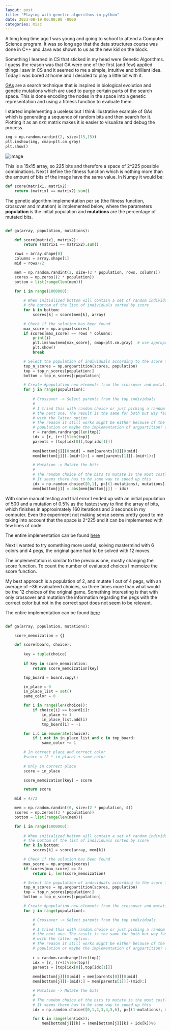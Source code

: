 ```yaml
---
layout: post
title: "Playing with genetic algorithms in python"
date: 2023-08-19 00:00:00 -0000
categories: misc
---
```


A long long time ago I was young and going to school to attend a Computer Science program. It was so long ago that the data structures course was done in C++ and Java was shown to us as the new kid on the block.

Something I learned in CS that sticked in my head were Genetic Algorithms. I guess the reason was that GA were one of the first (and few) applied things I saw in CS and it seemed to me a simple, intuitive and brilliant idea. Today I was bored at home and I decided to play a little bit with it. 

[GAs](https://en.wikipedia.org/wiki/Genetic_algorithm) are a search technique that is inspired in biological evolution and genetic mutations which are used to purge certain parts of the search space. This is done encoding the nodes in the space into a genetic representation and using a fitness function to evaluate them.

I started implementing a useless but I think illustrative example of GAs which is generating a sequence of random bits and then search for it. Plotting it as an $nxn$ matrix makes it is easier to  visualize and debug the process.

```python 
img = np.random.randint(2, size=(15,15))
plt.imshow(img, cmap=plt.cm.gray)
plt.show()
```

![image](/assets/random_array.png)

This is a 15x15 array, so 225 bits and therefore a space of 2^225 possible combinations. Next I define the fitness function which is nothing more than the amount of bits of the image have the same value. In Numpy it would be:

```python 
def score(matrix1, matrix2):
    return (matrix1 == matrix2).sum()
```

The genetic algorithm implementation per se (the fitness function, crossover and mutation) is implemented below, where the parameters **population** is the initial population and **mutations** are the percentage of mutated bits.

```python 

def ga(array, population, mutations):

    def score(matrix1, matrix2):
        return (matrix1 == matrix2).sum()

    rows = array.shape[0]
    columns = array.shape[1]
    mid = rows//2

    mem = np.random.randint(2, size=(2 * population, rows, columns))
    scores = np.zeros((2 * population))
    bottom = list(range(len(mem)))

    for i in range(1000000):
        
        # When initialized bottom will contain a set of random individuals. Later it will be
        # the bottom of the list of individuals sorted by score
        for k in bottom:
            scores[k] = score(mem[k], array)

        # Check if the solution has been found
        max_score = np.argmax(scores)
        if scores[max_score] == rows * columns:
            print(i)
            plt.imshow(mem[max_score], cmap=plt.cm.gray)  # use appropriate colormap here
            plt.show()
            break

        # Select the population of individuals according to the score function
        top_n_scores = np.argpartition(scores, population)
        top = top_n_scores[population:]
        bottom = top_n_scores[:population]

        # Create #population new elements from the crossover and mutation
        for j in range(population):
            
            # Crossover -> Select parents from the top individuals
            #
            # I tried this with random.choice or just picking a random position from the list and
            # the next one. The result is the same for both but way faster
            # with the latter option.
            # The reason it still works might be either because of the randomization of the initial 
            # population or maybe the implementation of argpartition? or both?
            r = random.randrange(len(top))  
            idx = [r, (r+1)%len(top)]
            parents = [top[idx[0]],top[idx[1]]]
            
            mem[bottom[j]][0:mid] = mem[parents[0]][0:mid]
            mem[bottom[j]][-(mid+1):] = mem[parents[1]][-(mid+1):]

            # Mutation -> Mutate the bits
            #
            # The random choice of the bits to mutate is the most costly of the implementation
            # It seems there has to be some way to speed up this 
            idx = np.random.choice([0,1], p=[(1-mutations), mutations],size=(rows,columns))
            mem[bottom[j]] = abs(mem[bottom[j]] - idx)

```
With some manual testing and trial error I ended up with an initial population of 500 and a mutation of 0.5% as the fastest way to find the array of bits, which finishes in approximately 160 iterations and 3 seconds in my computer. Even the experiment not making sense seems pretty good to me taking into account that the space is 2^225 and it can be implemented with few lines of code.

The entire implementation can be found [here](https://github.com/joseprupi/ga/blob/master/test.ipynb)

Next I wanted to try something more useful, solving mastermind with 6 colors and 4 pegs, the original game had to be solved with 12 moves.

The implementation is similar to the previous one, mostly changing the score function. To count the number of evaluated choices I memoize the score function. 

My best approach is a population of 2, and mutate 1 out of 4 pegs, with an average of ~36 evaluateed choices, so three times more than what would be the 12 choices of the original game. Something interesting is that with only crossover and mutation the information regarding the pegs with the correct color but not in the correct spot does not seem to be relevant. 

The entire implementation can be found [here](https://github.com/joseprupi/ga/blob/master/mastermind.ipynb)

```python 

def ga(array, population, mutations):

    score_memoization = {}

    def score(board, choice):
        
        key = tuple(choice)
        
        if key in score_memoization:
            return score_memoization[key]

        tmp_board = board.copy()

        in_place = 0
        in_place_list = set()
        same_color = 0

        for i in range(len(choice)):
            if choice[i] == board[i]:
                in_place += 1
                in_place_list.add(i)
                tmp_board[i] = -1

        for i,c in enumerate(choice):
            if i not in in_place_list and c in tmp_board:
                same_color += 1

        # In correct place and correct color
        #score = (2 * in_place) + same_color
        
        # Only in correct place
        score = in_place

        score_memoization[key] = score

        return score

    mid = 4//2

    mem = np.random.randint(6, size=(2 * population, 4))
    scores = np.zeros((2 * population))
    bottom = list(range(len(mem)))

    for i in range(1000000):
        
        # When initialized bottom will contain a set of random individuals. Later it will be
        # the bottom of the list of individuals sorted by score
        for k in bottom:
            scores[k] = score(array, mem[k])

        # Check if the solution has been found
        max_score = np.argmax(scores)
        if scores[max_score] == 8:
            return i, len(score_memoization)

        # Select the population of individuals according to the score function
        top_n_scores = np.argpartition(scores, population)
        top = top_n_scores[population:]
        bottom = top_n_scores[:population]

        # Create #population new elements from the crossover and mutation
        for j in range(population):

            # Crossover -> Select parents from the top individuals
            #
            # I tried this with random.choice or just picking a random position from the list and
            # the next one. The result is the same for both but way faster
            # with the latter option.
            # The reason it still works might be either because of the randomization of the initial 
            # population or maybe the implementation of argpartition? or both?
            
            r = random.randrange(len(top))  
            idx = [r, (r+1)%len(top)]
            parents = [top[idx[0]],top[idx[1]]]
            
            mem[bottom[j]][0:mid] = mem[parents[0]][0:mid]
            mem[bottom[j]][-(mid):] = mem[parents[1]][-(mid):]

            # Mutation -> Mutate the bits
            #
            # The random choice of the bits to mutate is the most costly of the implementation
            # It seems there has to be some way to speed up this 
            idx = np.random.choice([0,1,2,3,4,5,6], p=[(1-mutations), mutations/6,mutations/6,mutations/6,mutations/6,mutations/6,mutations/6],size=(4))

            for k in range(len(idx)):
                mem[bottom[j]][k] = (mem[bottom[j]][k] + idx[k])%6
```

